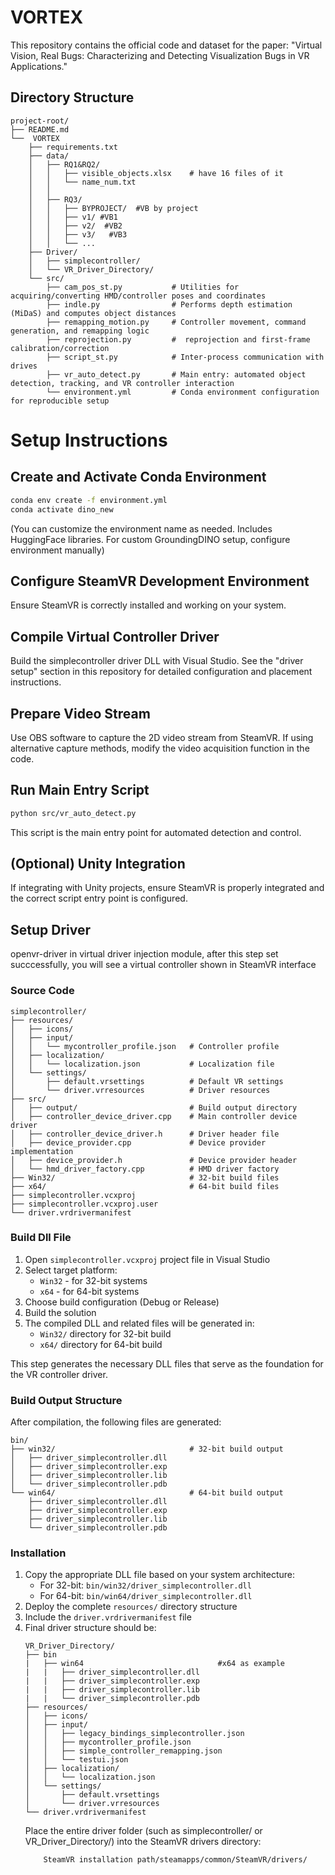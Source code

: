 # VORTEX
This repository contains the official code and dataset for the paper:
"Virtual Vision, Real Bugs: Characterizing and Detecting Visualization Bugs in VR Applications."

## Directory Structure
```
project-root/
├── README.md
└──  VORTEX
    ├── requirements.txt
    ├── data/
    │   ├── RQ1&RQ2/
    │   │   ├── visible_objects.xlsx    # have 16 files of it 
    │   │   └── name_num.txt
    │   │  
    │   ├── RQ3/
    │   │   ├── BYPROJECT/  #VB by project
    │   │   ├── v1/ #VB1
    │   │   ├── v2/  #VB2
    │   │   ├── v3/   #VB3
    │   │   └── ...
    ├── Driver/
    │   ├── simplecontroller/
    │   └── VR_Driver_Directory/
    └── src/
        ├── cam_pos_st.py           # Utilities for acquiring/converting HMD/controller poses and coordinates
        ├── indle.py                # Performs depth estimation (MiDaS) and computes object distances
        ├── remapping_motion.py     # Controller movement, command generation, and remapping logic
        ├── reprojection.py         #  reprojection and first-frame calibration/correction
        ├── script_st.py            # Inter-process communication with drives
        ├── vr_auto_detect.py       # Main entry: automated object detection, tracking, and VR controller interaction
        └── environment.yml         # Conda environment configuration for reproducible setup

```
# Setup Instructions

## Create and Activate Conda Environment

```bash
conda env create -f environment.yml
conda activate dino_new
```
(You can customize the environment name as needed. Includes HuggingFace libraries. For custom GroundingDINO setup, configure environment manually)

## Configure SteamVR Development Environment

Ensure SteamVR is correctly installed and working on your system.

## Compile Virtual Controller Driver

Build the simplecontroller driver DLL with Visual Studio. See the "driver setup" section in this repository for detailed configuration and placement instructions.

## Prepare Video Stream

Use OBS software to capture the 2D video stream from SteamVR. If using alternative capture methods, modify the video acquisition function in the code.

## Run Main Entry Script

```bash
python src/vr_auto_detect.py
```

This script is the main entry point for automated detection and control.

## (Optional) Unity Integration

If integrating with Unity projects, ensure SteamVR is properly integrated and the correct script entry point is configured.


## Setup Driver

openvr-driver in virtual driver injection module, after this step set succcessfully, you will see a virtual controller shown in SteamVR interface

### Source Code
```
simplecontroller/
├── resources/
│   ├── icons/
│   ├── input/
│   │   └── mycontroller_profile.json   # Controller profile
│   ├── localization/
│   │   └── localization.json           # Localization file
│   └── settings/
│       ├── default.vrsettings          # Default VR settings
│       └── driver.vrresources          # Driver resources
├── src/
│   ├── output/                         # Build output directory
│   ├── controller_device_driver.cpp    # Main controller device driver
│   ├── controller_device_driver.h      # Driver header file
│   ├── device_provider.cpp             # Device provider implementation
│   ├── device_provider.h               # Device provider header
│   └── hmd_driver_factory.cpp          # HMD driver factory
├── Win32/                              # 32-bit build files
├── x64/                                # 64-bit build files
├── simplecontroller.vcxproj        
├── simplecontroller.vcxproj.user      
└── driver.vrdrivermanifest             
```

### Build Dll File

1. Open `simplecontroller.vcxproj` project file in Visual Studio
2. Select target platform:
   - `Win32` - for 32-bit systems
   - `x64` - for 64-bit systems
3. Choose build configuration (Debug or Release)
4. Build the solution
5. The compiled DLL and related files will be generated in:
   - `Win32/` directory for 32-bit build
   - `x64/` directory for 64-bit build

This step generates the necessary DLL files that serve as the foundation for the VR controller driver.

### Build Output Structure
After compilation, the following files are generated:
```
bin/
├── win32/                              # 32-bit build output
│   ├── driver_simplecontroller.dll
│   ├── driver_simplecontroller.exp 
│   ├── driver_simplecontroller.lib    
│   └── driver_simplecontroller.pdb   
└── win64/                              # 64-bit build output
    ├── driver_simplecontroller.dll   
    ├── driver_simplecontroller.exp   
    ├── driver_simplecontroller.lib     
    └── driver_simplecontroller.pdb     
```

### Installation
1. Copy the appropriate DLL file based on your system architecture:
   - For 32-bit: `bin/win32/driver_simplecontroller.dll`
   - For 64-bit: `bin/win64/driver_simplecontroller.dll`
2. Deploy the complete `resources/` directory structure
3. Include the `driver.vrdrivermanifest` file
4. Final driver structure should be:
   ```
   VR_Driver_Directory/
   ├── bin
   |   ├── win64                              #x64 as example
   |   |   ├── driver_simplecontroller.dll   
   |   |   ├── driver_simplecontroller.exp   
   |   |   ├── driver_simplecontroller.lib     
   |   |   └── driver_simplecontroller.pdb   
   ├── resources/
   │   ├── icons/
   │   ├── input/
   │   │   ├── legacy_bindings_simplecontroller.json
   │   │   ├── mycontroller_profile.json
   │   │   ├── simple_controller_remapping.json
   │   │   └── testui.json
   │   ├── localization/
   │   │   └── localization.json
   │   └── settings/
   │       ├── default.vrsettings
   │       └── driver.vrresources
   └── driver.vrdrivermanifest
   ```
   Place the entire driver folder (such as simplecontroller/ or VR_Driver_Directory/) into the SteamVR drivers directory:
    ```
        SteamVR installation path/steamapps/common/SteamVR/drivers/
    ```
